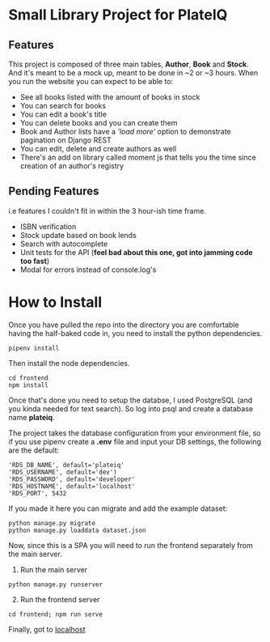 # Small Library Project for PlateIQ

## Features

This project is composed of three main tables, **Author**, **Book** and **Stock**. And it's meant to be a mock up, meant to be done in ~2 or ~3 hours. When you run the website you can expect to be able to:

- See all books listed with the amount of books in stock
- You can search for books
- You can edit a book's title
- You can delete books and you can create them
- Book and Author lists have a *'load more'* option to demonstrate pagination on Django REST
- You can edit, delete and create authors as well
- There's an add on library called moment js that tells you the time since creation of an author's registry

## Pending Features

i.e features I couldn't fit in within the 3 hour-ish time frame.

- ISBN verification
- Stock update based on book lends
- Search with autocomplete
- Unit tests for the API (**feel bad about this one, got into jamming code too fast**)
- Modal for errors instead of console.log's

# How to Install

Once you have pulled the repo into the directory you are comfortable having the half-baked code in, you need to install the python dependencies.

```
pipenv install
```

Then install the node dependencies.

```
cd frontend
npm install
```

Once that's done you need to setup the databse, I used PostgreSQL (and you kinda needed for text search). So log into psql and create a database name **plateiq**.

The project takes the database configuration from your environment file, so if you use pipenv create a **.env** file and input your DB settings, the following are the default:

```
'RDS_DB_NAME', default='plateiq'
'RDS_USERNAME', default='dev')
'RDS_PASSWORD', default='developer'
'RDS_HOSTNAME', default='localhost'
'RDS_PORT', 5432
```

If you made it here you can migrate and add the example dataset:

```
python manage.py migrate
python manage.py loaddata dataset.json
```

Now, since this is a SPA you will need to run the frontend separately from the main server.

 1. Run the main server
  ```
  python manage.py runserver
  ```

 2. Run the frontend server
  ```
  cd frontend; npm run serve
  ```

Finally, got to [localhost](http://localhost:80000/)
